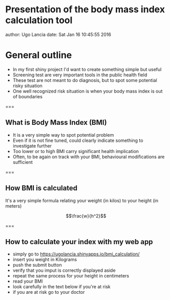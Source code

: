 Presentation of the body mass index calculation tool
========================================================
author: Ugo Lancia
date: Sat Jan 16 10:45:55 2016

General outline
========================================================

- In my first shiny project I'd want to create something simple but useful
- Screening test are very important tools in the public health field
- These test are not meant to do diagnosis, but to spot some potential risky situation
- One well recognized risk situation is when your body mass index is out of boundaries

===

## What is Body Mass Index (BMI)
- It is a very simple way to spot potential problem
- Even if it is not fine tuned, could clearly indicate something to investigate further
- Too lower or to high BMI carry significant health implication
- Often, to be again on track with your BMI, behavioural modifications are sufficient

===

## How BMI is calculated

It's a very simple formula relating your weight (in kilos) to your height (in meters)

$$\frac{w}{h^2}$$


===

## How to calculate your index with my web app

- simply go to https://ugolancia.shinyapps.io/bmi_calculation/
- insert you weight in Kilograms 
- push the submit button
- verify that you imput is correctly displayed aside
- repeat the same process for your height in centimeters
- read your BMI
- look carefully in the text below if you're at risk
- if you are at risk go to your doctor





